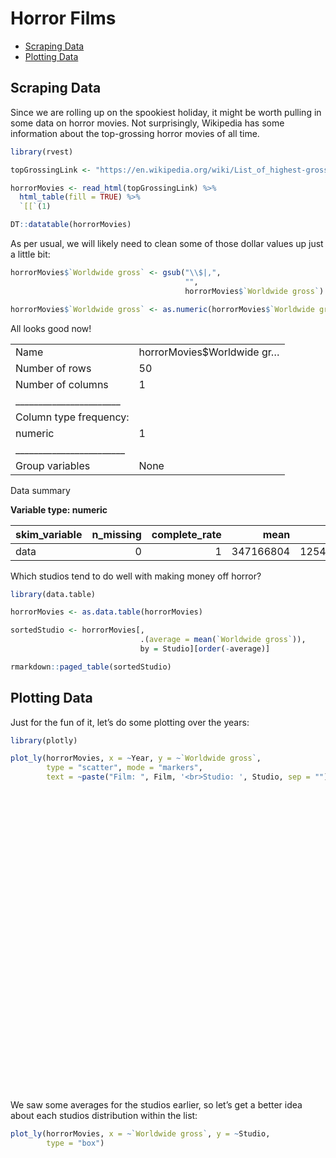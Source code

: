 Horror Films
================

  - [Scraping Data](#scraping-data)
  - [Plotting Data](#plotting-data)

## Scraping Data

Since we are rolling up on the spookiest holiday, it might be worth
pulling in some data on horror movies. Not surprisingly, Wikipedia has
some information about the top-grossing horror movies of all time.

``` r
library(rvest)

topGrossingLink <- "https://en.wikipedia.org/wiki/List_of_highest-grossing_horror_films"

horrorMovies <- read_html(topGrossingLink) %>% 
  html_table(fill = TRUE) %>% 
  `[[`(1)

DT::datatable(horrorMovies)
```

<!--html_preserve-->

<div id="htmlwidget-6a79e6f282225669fc0b" class="datatables html-widget" style="width:100%;height:auto;">

</div>

<script type="application/json" data-for="htmlwidget-6a79e6f282225669fc0b">{"x":{"filter":"none","data":[["1","2","3","4","5","6","7","8","9","10","11","12","13","14","15","16","17","18","19","20","21","22","23","24","25","26","27","28","29","30","31","32","33","34","35","36","37","38","39","40","41","42","43","44","45","46","47","48","49","50"],[1,2,3,4,5,6,7,8,9,10,11,12,13,14,15,16,17,18,19,20,21,22,23,24,25,26,27,28,29,30,31,32,33,34,35,36,37,38,39,40,41,42,43,44,45,46,47,48,49,50],["It","The Sixth Sense","War of the Worlds","I Am Legend","World War Z","The Meg","Godzilla","It Chapter Two","Jaws","The Exorcist","The Mummy Returns","The Mummy","The Mummy","Signs","Prometheus","The Mummy: Tomb of the Dragon Emperor","Godzilla: King of the Monsters","Godzilla","The Nun","Hannibal","A Quiet Place","The Conjuring 2","The Conjuring","Resident Evil: The Final Chapter","Annabelle: Creation","Van Helsing","Resident Evil: Afterlife","Shutter Island","Split","Scary Movie","The Silence of the Lambs","Annabelle","The Village","Halloween","Get Out","Us","The Blair Witch Project","The Ring","Unbreakable","Glass","Dark Shadows","Alien: Covenant","Resident Evil: Retribution","Constantine","Annabelle Comes Home","Interview with the Vampire","Scary Movie 3","Dracula Untold","Bram Stoker's Dracula","End of Days"],["$700,381,748","$672,806,292","$591,745,540","$585,349,010","$540,007,876","$530,243,742","$529,076,069","$473,093,228","$470,653,000","$441,306,145","$433,013,274","$415,933,406","$409,231,607","$408,247,917","$403,354,469","$401,128,639","$385,900,138","$379,014,294","$365,550,119","$351,692,268","$340,939,361","$320,392,818","$319,494,638","$312,242,626","$306,515,884","$300,257,475","$300,228,084","$294,804,195","$278,454,358","$278,019,771","$272,742,922","$257,047,661","$256,697,520","$255,498,536","$255,407,663","$254,732,150","$248,639,099","$248,218,486","$248,118,121","$246,985,576","$245,527,149","$240,891,763","$240,004,424","$230,884,728","$228,552,591","$223,664,608","$220,673,217","$217,124,280","$215,862,692","$211,989,043"],[2017,1999,2005,2007,2013,2018,2014,2019,1975,1973,2001,1999,2017,2002,2012,2008,2019,1998,2018,2001,2018,2016,2013,2017,2017,2004,2010,2010,2017,2000,1991,2014,2004,2018,2017,2019,1999,2002,2000,2019,2012,2017,2012,2005,2019,1994,2003,2014,1992,1999],["It","N/A","The War of the Worlds","I Am Legend","World War Z","The Meg","Godzilla","It","Jaws","The Exorcist","The Mummy","The Mummy","The Mummy","N/A","Alien","The Mummy","Godzilla","Godzilla","The Conjuring Universe","Hannibal Lecter","N/A","The Conjuring Universe","The Conjuring Universe","Resident Evil","The Conjuring Universe","Dracula","Resident Evil","Shutter Island","Unbreakable","Scary Movie","Clarice Starling","The Conjuring Universe","N/A","Halloween","N/A","N/A","Blair Witch","The Ring","Unbreakable","Unbreakable","Dark Shadows","Alien","Resident Evil","Hellblazer","The Conjuring Universe","The Vampire Chronicles","Scary Movie","Dracula","Dracula","N/A"],["New Line Cinema","Hollywood Pictures","Amblin Entertainment","Village Roadshow Pictures","Skydance Productions","Warner Bros. Pictures","Legendary Pictures","Warner Bros. Pictures","Universal Pictures","Hoya Productions","Universal Pictures","Universal Pictures","Universal Pictures","Blinding Edge Pictures","Scott Free Productions","Universal Pictures","Legendary Pictures","Centropolis Entertainment","New Line Cinema","Dino De Laurentiis Company","Platinum Dunes","New Line Cinema","New Line Cinema","Constantin Film","New Line Cinema","Sommers Company / Stillking Films","Constantin Film","Phoenix Pictures","Blinding Edge Pictures","Dimension Films","Strong Heart/Demme Production","New Line Cinema","Blinding Edge Pictures","Blumhouse Productions","Blumhouse Productions","Monkeypaw Productions","Haxan Films","DreamWorks Pictures","Blinding Edge Pictures","Blinding Edge Pictures","Village Roadshow Pictures","20th Century Fox","Constantin Film","Warner Bros. Pictures","New Line Cinema","The Geffen Film Company","Dimension Films","Universal Pictures","American Zoetrope","Beacon Pictures"],["[1]","[2]","[3]","[4]","[5]","[6]","[7]","[8]","[9]","[10]","[11]","[12]","[13]","[14]","[15]","[16]","[17]","[18]","[19]","[20]","[21]","[19]","[19]","[22]","[19]","[23]","[24]","[25]","[26]","[27]","[28]","[19]","[29]","[30]","[31]","[32]","[33]","[34]","[35]","[36]","[37]","[38]","[39]","[40]","[41]","[42]","[43]","[44]","[45]","[46]"]],"container":"<table class=\"display\">\n  <thead>\n    <tr>\n      <th> <\/th>\n      <th>Rank<\/th>\n      <th>Film<\/th>\n      <th>Worldwide gross<\/th>\n      <th>Year<\/th>\n      <th>Franchise or basis<\/th>\n      <th>Studio<\/th>\n      <th>Ref<\/th>\n    <\/tr>\n  <\/thead>\n<\/table>","options":{"columnDefs":[{"className":"dt-right","targets":[1,4]},{"orderable":false,"targets":0}],"order":[],"autoWidth":false,"orderClasses":false}},"evals":[],"jsHooks":[]}</script>

<!--/html_preserve-->

As per usual, we will likely need to clean some of those dollar values
up just a little bit:

``` r
horrorMovies$`Worldwide gross` <- gsub("\\$|,", 
                                       "", 
                                       horrorMovies$`Worldwide gross`)

horrorMovies$`Worldwide gross` <- as.numeric(horrorMovies$`Worldwide gross`)
```

All looks good now\!

|                                                  |                            |
| :----------------------------------------------- | :------------------------- |
| Name                                             | horrorMovies$Worldwide gr… |
| Number of rows                                   | 50                         |
| Number of columns                                | 1                          |
| \_\_\_\_\_\_\_\_\_\_\_\_\_\_\_\_\_\_\_\_\_\_\_   |                            |
| Column type frequency:                           |                            |
| numeric                                          | 1                          |
| \_\_\_\_\_\_\_\_\_\_\_\_\_\_\_\_\_\_\_\_\_\_\_\_ |                            |
| Group variables                                  | None                       |

Data summary

**Variable type: numeric**

| skim\_variable | n\_missing | complete\_rate |      mean |        sd |        p0 |       p25 |       p50 |       p75 |      p100 | hist  |
| :------------- | ---------: | -------------: | --------: | --------: | --------: | --------: | --------: | --------: | --------: | :---- |
| data           |          0 |              1 | 347166804 | 125496259 | 211989043 | 248323639 | 303386680 | 408985684 | 700381748 | ▇▃▂▂▁ |

Which studios tend to do well with making money off horror?

``` r
library(data.table)

horrorMovies <- as.data.table(horrorMovies)

sortedStudio <- horrorMovies[, 
                             .(average = mean(`Worldwide gross`)), 
                             by = Studio][order(-average)]

rmarkdown::paged_table(sortedStudio)
```

<div data-pagedtable="false">

<script data-pagedtable-source type="application/json">
{"columns":[{"label":["Studio"],"name":[1],"type":["chr"],"align":["left"]},{"label":["average"],"name":[2],"type":["dbl"],"align":["right"]}],"data":[{"1":"Hollywood Pictures","2":"672806292"},{"1":"Amblin Entertainment","2":"591745540"},{"1":"Skydance Productions","2":"540007876"},{"1":"Legendary Pictures","2":"457488104"},{"1":"Hoya Productions","2":"441306145"},{"1":"Village Roadshow Pictures","2":"415438080"},{"1":"Warner Bros. Pictures","2":"411407233"},{"1":"Scott Free Productions","2":"403354469"},{"1":"Universal Pictures","2":"391180701"},{"1":"Centropolis Entertainment","2":"379014294"},{"1":"New Line Cinema","2":"356847923"},{"1":"Dino De Laurentiis Company","2":"351692268"},{"1":"Platinum Dunes","2":"340939361"},{"1":"Sommers Company / Stillking Films","2":"300257475"},{"1":"Phoenix Pictures","2":"294804195"},{"1":"Blinding Edge Pictures","2":"287700698"},{"1":"Constantin Film","2":"284158378"},{"1":"Strong Heart/Demme Production","2":"272742922"},{"1":"Blumhouse Productions","2":"255453100"},{"1":"Monkeypaw Productions","2":"254732150"},{"1":"Dimension Films","2":"249346494"},{"1":"Haxan Films","2":"248639099"},{"1":"DreamWorks Pictures","2":"248218486"},{"1":"20th Century Fox","2":"240891763"},{"1":"The Geffen Film Company","2":"223664608"},{"1":"American Zoetrope","2":"215862692"},{"1":"Beacon Pictures","2":"211989043"}],"options":{"columns":{"min":{},"max":[10]},"rows":{"min":[10],"max":[10]},"pages":{}}}
  </script>

</div>

## Plotting Data

Just for the fun of it, let’s do some plotting over the years:

``` r
library(plotly)

plot_ly(horrorMovies, x = ~Year, y = ~`Worldwide gross`,
        type = "scatter", mode = "markers",
        text = ~paste("Film: ", Film, '<br>Studio: ', Studio, sep = ""))
```

<!--html_preserve-->

<div id="htmlwidget-f90d8e80222ac84bf0ce" class="plotly html-widget" style="width:672px;height:480px;">

</div>

<script type="application/json" data-for="htmlwidget-f90d8e80222ac84bf0ce">{"x":{"visdat":{"ccf7121d142c":["function () ","plotlyVisDat"]},"cur_data":"ccf7121d142c","attrs":{"ccf7121d142c":{"x":{},"y":{},"mode":"markers","text":{},"alpha_stroke":1,"sizes":[10,100],"spans":[1,20],"type":"scatter"}},"layout":{"margin":{"b":40,"l":60,"t":25,"r":10},"xaxis":{"domain":[0,1],"automargin":true,"title":"Year"},"yaxis":{"domain":[0,1],"automargin":true,"title":"`Worldwide gross`"},"hovermode":"closest","showlegend":false},"source":"A","config":{"showSendToCloud":false},"data":[{"x":[2017,1999,2005,2007,2013,2018,2014,2019,1975,1973,2001,1999,2017,2002,2012,2008,2019,1998,2018,2001,2018,2016,2013,2017,2017,2004,2010,2010,2017,2000,1991,2014,2004,2018,2017,2019,1999,2002,2000,2019,2012,2017,2012,2005,2019,1994,2003,2014,1992,1999],"y":[700381748,672806292,591745540,585349010,540007876,530243742,529076069,473093228,470653000,441306145,433013274,415933406,409231607,408247917,403354469,401128639,385900138,379014294,365550119,351692268,340939361,320392818,319494638,312242626,306515884,300257475,300228084,294804195,278454358,278019771,272742922,257047661,256697520,255498536,255407663,254732150,248639099,248218486,248118121,246985576,245527149,240891763,240004424,230884728,228552591,223664608,220673217,217124280,215862692,211989043],"mode":"markers","text":["Film: It<br>Studio: New Line Cinema","Film: The Sixth Sense<br>Studio: Hollywood Pictures","Film: War of the Worlds<br>Studio: Amblin Entertainment","Film: I Am Legend<br>Studio: Village Roadshow Pictures","Film: World War Z<br>Studio: Skydance Productions","Film: The Meg<br>Studio: Warner Bros. Pictures","Film: Godzilla<br>Studio: Legendary Pictures","Film: It Chapter Two<br>Studio: Warner Bros. Pictures","Film: Jaws<br>Studio: Universal Pictures","Film: The Exorcist<br>Studio: Hoya Productions","Film: The Mummy Returns<br>Studio: Universal Pictures","Film: The Mummy<br>Studio: Universal Pictures","Film: The Mummy<br>Studio: Universal Pictures","Film: Signs<br>Studio: Blinding Edge Pictures","Film: Prometheus<br>Studio: Scott Free Productions","Film: The Mummy: Tomb of the Dragon Emperor<br>Studio: Universal Pictures","Film: Godzilla: King of the Monsters<br>Studio: Legendary Pictures","Film: Godzilla<br>Studio: Centropolis Entertainment","Film: The Nun<br>Studio: New Line Cinema","Film: Hannibal<br>Studio: Dino De Laurentiis Company","Film: A Quiet Place<br>Studio: Platinum Dunes","Film: The Conjuring 2<br>Studio: New Line Cinema","Film: The Conjuring<br>Studio: New Line Cinema","Film: Resident Evil: The Final Chapter<br>Studio: Constantin Film","Film: Annabelle: Creation<br>Studio: New Line Cinema","Film: Van Helsing<br>Studio: Sommers Company / Stillking Films","Film: Resident Evil: Afterlife<br>Studio: Constantin Film","Film: Shutter Island<br>Studio: Phoenix Pictures","Film: Split<br>Studio: Blinding Edge Pictures","Film: Scary Movie<br>Studio: Dimension Films","Film: The Silence of the Lambs<br>Studio: Strong Heart/Demme Production","Film: Annabelle<br>Studio: New Line Cinema","Film: The Village<br>Studio: Blinding Edge Pictures","Film: Halloween<br>Studio: Blumhouse Productions","Film: Get Out<br>Studio: Blumhouse Productions","Film: Us<br>Studio: Monkeypaw Productions","Film: The Blair Witch Project<br>Studio: Haxan Films","Film: The Ring<br>Studio: DreamWorks Pictures","Film: Unbreakable<br>Studio: Blinding Edge Pictures","Film: Glass<br>Studio: Blinding Edge Pictures","Film: Dark Shadows<br>Studio: Village Roadshow Pictures","Film: Alien: Covenant<br>Studio: 20th Century Fox","Film: Resident Evil: Retribution<br>Studio: Constantin Film","Film: Constantine<br>Studio: Warner Bros. Pictures","Film: Annabelle Comes Home<br>Studio: New Line Cinema","Film: Interview with the Vampire<br>Studio: The Geffen Film Company","Film: Scary Movie 3<br>Studio: Dimension Films","Film: Dracula Untold<br>Studio: Universal Pictures","Film: Bram Stoker's Dracula<br>Studio: American Zoetrope","Film: End of Days<br>Studio: Beacon Pictures"],"type":"scatter","marker":{"color":"rgba(31,119,180,1)","line":{"color":"rgba(31,119,180,1)"}},"error_y":{"color":"rgba(31,119,180,1)"},"error_x":{"color":"rgba(31,119,180,1)"},"line":{"color":"rgba(31,119,180,1)"},"xaxis":"x","yaxis":"y","frame":null}],"highlight":{"on":"plotly_click","persistent":false,"dynamic":false,"selectize":false,"opacityDim":0.2,"selected":{"opacity":1},"debounce":0},"shinyEvents":["plotly_hover","plotly_click","plotly_selected","plotly_relayout","plotly_brushed","plotly_brushing","plotly_clickannotation","plotly_doubleclick","plotly_deselect","plotly_afterplot","plotly_sunburstclick"],"base_url":"https://plot.ly"},"evals":[],"jsHooks":[]}</script>

<!--/html_preserve-->

We saw some averages for the studios earlier, so let’s get a better idea
about each studios distribution within the list:

``` r
plot_ly(horrorMovies, x = ~`Worldwide gross`, y = ~Studio, 
        type = "box")
```

<!--html_preserve-->

<div id="htmlwidget-1526790ed6bc8b352306" class="plotly html-widget" style="width:672px;height:480px;">

</div>

<script type="application/json" data-for="htmlwidget-1526790ed6bc8b352306">{"x":{"visdat":{"ccf7431be8e6":["function () ","plotlyVisDat"]},"cur_data":"ccf7431be8e6","attrs":{"ccf7431be8e6":{"x":{},"y":{},"alpha_stroke":1,"sizes":[10,100],"spans":[1,20],"type":"box"}},"layout":{"margin":{"b":40,"l":60,"t":25,"r":10},"xaxis":{"domain":[0,1],"automargin":true,"title":"`Worldwide gross`"},"yaxis":{"domain":[0,1],"automargin":true,"title":"Studio","type":"category","categoryorder":"array","categoryarray":["20th Century Fox","Amblin Entertainment","American Zoetrope","Beacon Pictures","Blinding Edge Pictures","Blumhouse Productions","Centropolis Entertainment","Constantin Film","Dimension Films","Dino De Laurentiis Company","DreamWorks Pictures","Haxan Films","Hollywood Pictures","Hoya Productions","Legendary Pictures","Monkeypaw Productions","New Line Cinema","Phoenix Pictures","Platinum Dunes","Scott Free Productions","Skydance Productions","Sommers Company / Stillking Films","Strong Heart/Demme Production","The Geffen Film Company","Universal Pictures","Village Roadshow Pictures","Warner Bros. Pictures"]},"hovermode":"closest","showlegend":false},"source":"A","config":{"showSendToCloud":false},"data":[{"fillcolor":"rgba(31,119,180,0.5)","x":[700381748,672806292,591745540,585349010,540007876,530243742,529076069,473093228,470653000,441306145,433013274,415933406,409231607,408247917,403354469,401128639,385900138,379014294,365550119,351692268,340939361,320392818,319494638,312242626,306515884,300257475,300228084,294804195,278454358,278019771,272742922,257047661,256697520,255498536,255407663,254732150,248639099,248218486,248118121,246985576,245527149,240891763,240004424,230884728,228552591,223664608,220673217,217124280,215862692,211989043],"y":["New Line Cinema","Hollywood Pictures","Amblin Entertainment","Village Roadshow Pictures","Skydance Productions","Warner Bros. Pictures","Legendary Pictures","Warner Bros. Pictures","Universal Pictures","Hoya Productions","Universal Pictures","Universal Pictures","Universal Pictures","Blinding Edge Pictures","Scott Free Productions","Universal Pictures","Legendary Pictures","Centropolis Entertainment","New Line Cinema","Dino De Laurentiis Company","Platinum Dunes","New Line Cinema","New Line Cinema","Constantin Film","New Line Cinema","Sommers Company / Stillking Films","Constantin Film","Phoenix Pictures","Blinding Edge Pictures","Dimension Films","Strong Heart/Demme Production","New Line Cinema","Blinding Edge Pictures","Blumhouse Productions","Blumhouse Productions","Monkeypaw Productions","Haxan Films","DreamWorks Pictures","Blinding Edge Pictures","Blinding Edge Pictures","Village Roadshow Pictures","20th Century Fox","Constantin Film","Warner Bros. Pictures","New Line Cinema","The Geffen Film Company","Dimension Films","Universal Pictures","American Zoetrope","Beacon Pictures"],"type":"box","orientation":"h","marker":{"color":"rgba(31,119,180,1)","line":{"color":"rgba(31,119,180,1)"}},"line":{"color":"rgba(31,119,180,1)"},"xaxis":"x","yaxis":"y","frame":null}],"highlight":{"on":"plotly_click","persistent":false,"dynamic":false,"selectize":false,"opacityDim":0.2,"selected":{"opacity":1},"debounce":0},"shinyEvents":["plotly_hover","plotly_click","plotly_selected","plotly_relayout","plotly_brushed","plotly_brushing","plotly_clickannotation","plotly_doubleclick","plotly_deselect","plotly_afterplot","plotly_sunburstclick"],"base_url":"https://plot.ly"},"evals":[],"jsHooks":[]}</script>

<!--/html_preserve-->
